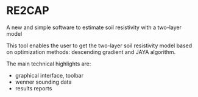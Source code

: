 # RE2CAP
A new and simple software to estimate soil resistivity with a two-layer model

This tool enables the user to get the two-layer soil resistivity model based on optimization methods: descending gradient and JAYA algorithm.


The main technical highlights are: 

- graphical interface, toolbar
- wenner sounding data
- results reports
